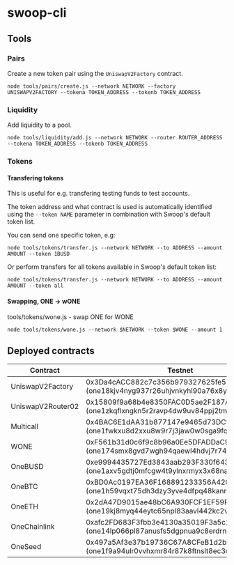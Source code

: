 # swoop-cli

## Tools

### Pairs

Create a new token pair using the `UniswapV2Factory` contract.

```
node tools/pairs/create.js --network NETWORK --factory UNISWAPV2FACTORY --tokena TOKEN_ADDRESS --tokenb TOKEN_ADDRESS 
```

### Liquidity

Add liquidity to a pool.

```
node tools/liquidity/add.js --network NETWORK --router ROUTER_ADDRESS --tokena TOKEN_ADDRESS --tokenb TOKEN_ADDRESS
```

### Tokens

#### Transfering tokens

This is useful for e.g. transfering testing funds to test accounts.

The token address and what contract is used is automatically identified using the `--token NAME` parameter in combination with Swoop's default token list.

You can send one specific token, e.g:
```
node tools/tokens/transfer.js --network NETWORK --to ADDRESS --amount AMOUNT --token 1BUSD
```

Or perform transfers for all tokens available in Swoop's default token list:
```
node tools/tokens/transfer.js --network NETWORK --to ADDRESS --amount AMOUNT --token all
```

#### Swapping, ONE -> wONE
tools/tokens/wone.js - swap ONE for WONE
```
node tools/tokens/wone.js --network $NETWORK --token $WONE --amount 1
```

## Deployed contracts

| Contract          | Testnet                                                                                 | Mainnet     |
| ----------------- | --------------------------------------------------------------------------------------- | ----------- |
| UniswapV2Factory  | 0x3Da4cACC882c7c356b979327625fe57f7dA31c8F (one18kjv4nyg937r26uhjvnkyhl90a76x8y07mt2gl) | 0x3A3289aF62600bd7FF0811B546964F8C6a63dC72 (one18gegntmzvq9a0lcgzx65d9j0334x8hrjcs4ddr) |
| UniswapV2Router02 | 0x15809f9a68b4e8350FAC0D5ae2F187A843252f60 (one1zkqflxngkn5r2ravp4dw9uv84ppj2tmqscfju7) | 0x5D7C4AcA7ae70F98e264ad4c040743bAe51cd27B (one1t47y4jn6uu8e3cny44xqgp6rhtj3e5nm30esz0) |
| Multicall    | 0x4BAC6E1dAA31b877147e9465d73DCf823A54828C (one1fwkxu8d2xxu8w9r7j3jaw0w0sga9fq5v8gaecz) | 0xfaA0Aca7e9b9564fB33170946D3F48d4B7Db738D (one1l2s2eflfh9tylve3wz2x606g6jmakuud3fhcf2) |
| WONE         | 0xF561b31d0c6f9c8b96a0Ee5DFADDaC9787Eaa70c (one174smx8gvd7wgh94qaewl4hdvj7r74fcvx8ry3p) | 0xF0e3E0218fD1C9C99f260E589935361fa07d7957 (one17r37qgv068yun8expevfjdfkr7s8672hn577vf) |
| OneBUSD      | 0xe9994435727Ed3843aab293F330f64344da3CFa4 (one1axv5gdtj0mfcgw4t9ylnxrmyx3x68naysvpa9l) | 0x0D0207A709f5fd0e941595c8e2FcE85B9E9692Eb (one1p5pq0fcf7h7sa9q4jhyw9l8gtw0fdyht4yyrly) |
| OneBTC       | 0xBD0Ac0197EA36F168891233356A420A9EdD98edB (one1h59vqxt75dh3dzy3yve4dfpq48kanrkmh98806) | 0xb66c57F215826FB072D465739E86C6B281D33Df1 (one1kek90us4sfhmquk5v4eeapkxk2qax003g3uzgj) |
| OneETH       | 0x2dA47D9015ae48bC6A930FCF1EF59FAd556C2994 (one19kj8myq44eytc65npl83aavl442kc2v570dp88) | 0x341aE51C07Af9E418096aCB7EE513D7eCd1Ae5AA (one1xsdw28q8470yrqyk4jm7u5fa0mx34ed2ku5hr6) |
| OneChainlink | 0xafc2FD683F3fbb3e4130a35019F3a5c1F2368E76 (one14lp066pl87anusfs5dgpnua9c8erdrnkt76hyk) | 0x99e23c2267CB5B736a3c2DB20Bc4F0C7354d7EB7 (one1n83rcgn8eddhx63u9keqh38scu656l4hdmztud) |
| OneSeed      | 0x497a5Af3e37b19736C67A8CFeB1d2b9C3eb3E711 (one1f9a94ulr0vvhxmr84r87k8ftnslt8ec3uvw0ra) | 0x3d0412913036ed5D1da7D6B0895113e5c719aC10 (one185zp9yfsxmk468d866cgj5gnuhr3ntqs9vkhqy) |
